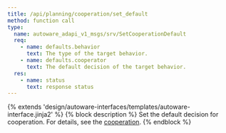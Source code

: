 ```yaml
---
title: /api/planning/cooperation/set_default
method: function call
type:
  name: autoware_adapi_v1_msgs/srv/SetCooperationDefault
  req:
    - name: defaults.behavior
      text: The type of the target behavior.
    - name: defaults.cooperator
      text: The default decision of the target behavior.
  res:
    - name: status
      text: response status
---
```


{% extends 'design/autoware-interfaces/templates/autoware-interface.jinja2' %}
{% block description %}
Set the default decision for cooperation. For details, see the [cooperation](../cooperation.md).
{% endblock %}
